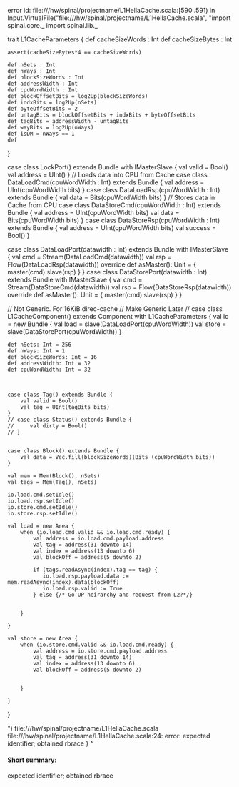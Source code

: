 error id: file://<WORKSPACE>/hw/spinal/projectname/L1HellaCache.scala:[590..591) in Input.VirtualFile("file://<WORKSPACE>/hw/spinal/projectname/L1HellaCache.scala", "import spinal.core._
import spinal.lib._


trait L1CacheParameters {
    def cacheSizeWords : Int
    def cacheSizeBytes : Int
    
    assert(cacheSizeBytes*4 == cacheSizeWords)
    
    def nSets : Int
    def nWays : Int
    def blockSizeWords : Int
    def addressWidth : Int
    def cpuWordWidth : Int
    def blockOffsetBits = log2Up(blockSizeWords)
    def indxBits = log2Up(nSets)
    def byteOffsetBits = 2
    def untagBits = blockOffsetBits + indxBits + byteOffsetBits
    def tagBits = addressWidth - untagBits
    def wayBits = log2Up(nWays)
    def isDM = nWays == 1
    def 
}

case class LockPort() extends Bundle with IMasterSlave {
    val valid = Bool()
    val address = UInt()
}
// Loads data into CPU from Cache
case class DataLoadCmd(cpuWordWidth : Int) extends Bundle {
   val address = UInt(cpuWordWidth bits) 
}
case class DataLoadRsp(cpuWordWidth : Int) extends Bundle {
   val data = Bits(cpuWordWidth bits) 
}
// Stores data in Cache from CPU
case class DataStoreCmd(cpuWordWidth : Int) extends Bundle {
    val address = UInt(cpuWordWidth bits)
    val data = Bits(cpuWordWidth bits)
}
case class DataStoreRsp(cpuWordWidth : Int) extends Bundle {
    val address = UInt(cpuWordWidth bits)
    val success = Bool()
}

case class DataLoadPort(datawidth : Int) extends Bundle with IMasterSlave {
  val cmd = Stream(DataLoadCmd(datawidth))
  val rsp = Flow(DataLoadRsp(datawidth))
  override def asMaster(): Unit = {
    master(cmd)
    slave(rsp)
  }
}
case class DataStorePort(datawidth : Int) extends Bundle with IMasterSlave {
  val cmd = Stream(DataStoreCmd(datawidth))
  val rsp = Flow(DataStoreRsp(datawidth))
  override def asMaster(): Unit = {
    master(cmd)
    slave(rsp)
  }
}

// Not Generic. For 16KiB direc-cache
// Make Generic Later
//
case class L1CacheComponent() extends Component with L1CacheParameters {
    val io = new Bundle {
        val load = slave(DataLoadPort(cpuWordWidth))
        val store = slave(DataStorePort(cpuWordWidth))
    }
    
    def nSets: Int = 256
    def nWays: Int = 1
    def blockSizeWords: Int = 16
    def addressWidth: Int = 32
    def cpuWordWidth: Int = 32
    
    

    case class Tag() extends Bundle {
        val valid = Bool()
        val tag = UInt(tagBits bits)
    }
    // case class Status() extends Bundle {
    //     val dirty = Bool()
    // }
    

    case class Block() extends Bundle {
        val data = Vec.fill(blockSizeWords)(Bits (cpuWordWidth bits))
    }

    val mem = Mem(Block(), nSets)
    val tags = Mem(Tag(), nSets)
    
    io.load.cmd.setIdle()
    io.load.rsp.setIdle()
    io.store.cmd.setIdle()
    io.store.rsp.setIdle()

    val load = new Area {
        when (io.load.cmd.valid && io.load.cmd.ready) {
            val address = io.load.cmd.payload.address
            val tag = address(31 downto 14)
            val index = address(13 downto 6)
            val blockOff = address(5 downto 2)

            if (tags.readAsync(index).tag == tag) {
               io.load.rsp.payload.data := mem.readAsync(index).data(blockOff)
               io.load.rsp.valid := True
            } else {/* Go UP heirarchy and request from L2?*/}


        }

    }  
    
    val store = new Area {
        when (io.store.cmd.valid && io.load.cmd.ready) {
            val address = io.store.cmd.payload.address
            val tag = address(31 downto 14)
            val index = address(13 downto 6)
            val blockOff = address(5 downto 2)
            
            
        }

    }

    
    
}

")
file://<WORKSPACE>/hw/spinal/projectname/L1HellaCache.scala
file://<WORKSPACE>/hw/spinal/projectname/L1HellaCache.scala:24: error: expected identifier; obtained rbrace
}
^
#### Short summary: 

expected identifier; obtained rbrace
